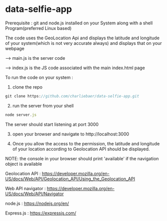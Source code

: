 # data-selfie-app

Prerequisite : git and node.js installed on your System along with a shell Program(preferred Linux based)

The code uses the GeoLocation Api and displays the latitude and longitude of your system(which is not very accurate always) and displays that on your webpage

--> main.js is the server code 

--> index.js is the JS code associated with the main index.html page 

To run the code on your system :
1. clone the repo
```javascript
git clone https://github.com/charliebaer/data-selfie-app.git
```
2. run the server from your shell
```javascript
node server.js
```
The server should start listening at port 3000

3. open your browser and navigate to http://localhost:3000

4. Once you allow the access to the permission, the latitude and longitude of your location according to Geolocation API should be displayed.

NOTE:
the console in your browser should print 'available' if the navigation object is available 

Geolocation API : https://developer.mozilla.org/en-US/docs/Web/API/Geolocation_API/Using_the_Geolocation_API

Web API navigator : https://developer.mozilla.org/en-US/docs/Web/API/Navigator

node.js : https://nodejs.org/en/

Express.js : https://expressjs.com/
